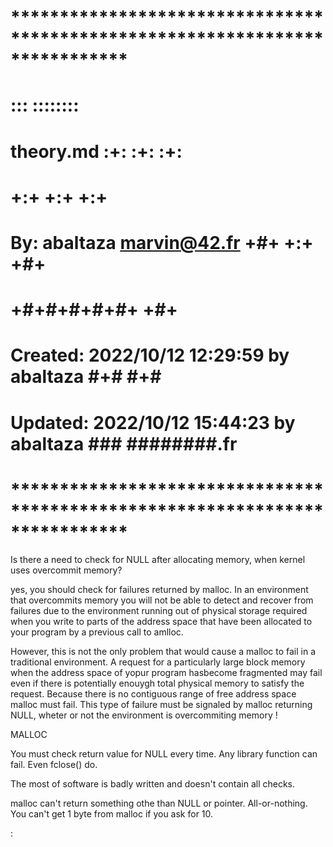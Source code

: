 # **************************************************************************** #
#                                                                              #
#                                                         :::      ::::::::    #
#    theory.md                                          :+:      :+:    :+:    #
#                                                     +:+ +:+         +:+      #
#    By: abaltaza <marvin@42.fr>                    +#+  +:+       +#+         #
#                                                 +#+#+#+#+#+   +#+            #
#    Created: 2022/10/12 12:29:59 by abaltaza          #+#    #+#              #
#    Updated: 2022/10/12 15:44:23 by abaltaza         ###   ########.fr        #
#                                                                              #
# **************************************************************************** #

Is there a need to check for NULL after allocating memory, when kernel uses overcommit memory?

yes, you should check for failures returned by malloc. In an environment that overcommits memory you will not be able to detect and recover from failures due to the environment running out of physical storage required when you write to parts of the address space that have been allocated to your program by a previous call to amlloc. 

However, this is not the only problem that would cause a malloc to fail in a traditional environment. A request for a particularly large block memory when the address space of yopur program hasbecome fragmented may fail even if there is potentially enouygh total physical memory to satisfy the request. Because there is no contiguous range of free address space malloc must fail. This type of failure must be signaled by malloc returning NULL, wheter or not the environment is overcommiting memory !

MALLOC

You must check return value for NULL every time. Any library function can fail. Even fclose() do. 

The most of software is badly written and doesn't contain all checks. 

malloc can't return something othe than NULL or pointer. All-or-nothing. You can't get 1 byte from malloc if you ask for 10. 

:
